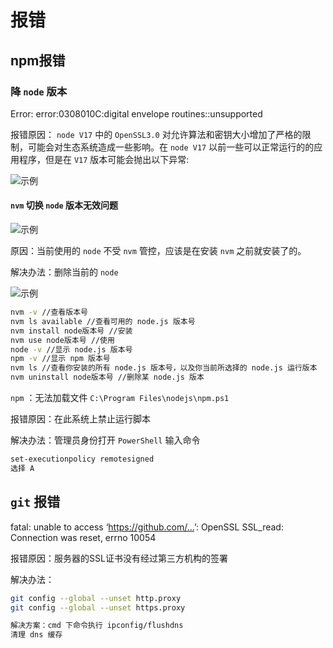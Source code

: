 # 报错

## npm报错

### 降 `node` 版本

Error: error:0308010C:digital envelope routines::unsupported

报错原因：
`node V17` 中的 `OpenSSL3.0` 对允许算法和密钥大小增加了严格的限制，可能会对生态系统造成一些影响。在 `node V17` 以前一些可以正常运行的的应用程序，但是在 `V17` 版本可能会抛出以下异常:

![示例](/images/npm报错.png)

#### `nvm` 切换 `node` 版本无效问题

![示例](/images/node切换失效.png)

原因：当前使用的 `node` 不受 `nvm` 管控，应该是在安装 `nvm` 之前就安装了的。

解决办法：删除当前的 `node`

![示例](/images/node切换解决.png)

```bash
nvm -v //查看版本号
nvm ls available //查看可用的 node.js 版本号
nvm install node版本号 //安装
nvm use node版本号 //使用
node -v //显示 node.js 版本号
npm -v //显示 npm 版本号
nvm ls //查看你安装的所有 node.js 版本号，以及你当前所选择的 node.js 运行版本
nvm uninstall node版本号 //删除某 node.js 版本
```

`npm` ：无法加载文件 `C:\Program Files\nodejs\npm.ps1`

报错原因：在此系统上禁止运行脚本

解决办法：管理员身份打开 `PowerShell`
输入命令

```bash
set-executionpolicy remotesigned
选择 A
```

## `git` 报错

fatal: unable to access ‘<https://github.com/…>’: OpenSSL SSL_read: Connection was reset, errno 10054

报错原因：服务器的SSL证书没有经过第三方机构的签署

解决办法：

```bash
git config --global --unset http.proxy 
git config --global --unset https.proxy

解决方案：cmd 下命令执行 ipconfig/flushdns
清理 dns 缓存
```
